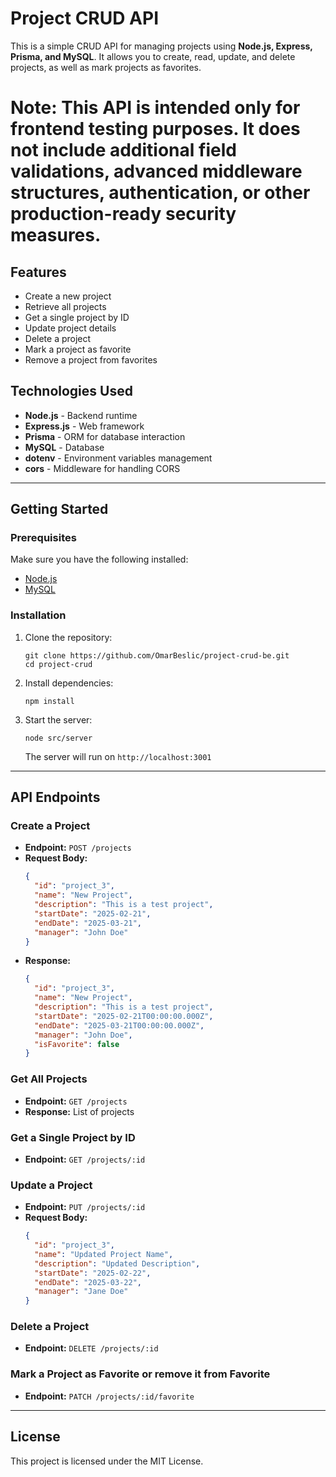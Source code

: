 # Project CRUD API

This is a simple CRUD API for managing projects using **Node.js, Express,
Prisma, and MySQL**. It allows you to create, read, update, and delete projects,
as well as mark projects as favorites.

# Note: This API is intended only for frontend testing purposes. It does not include additional field validations, advanced middleware structures, authentication, or other production-ready security measures.

## Features

- Create a new project
- Retrieve all projects
- Get a single project by ID
- Update project details
- Delete a project
- Mark a project as favorite
- Remove a project from favorites

## Technologies Used

- **Node.js** - Backend runtime
- **Express.js** - Web framework
- **Prisma** - ORM for database interaction
- **MySQL** - Database
- **dotenv** - Environment variables management
- **cors** - Middleware for handling CORS

---

## Getting Started

### Prerequisites

Make sure you have the following installed:

- [Node.js](https://nodejs.org/)
- [MySQL](https://www.mysql.com/)

### Installation

1. Clone the repository:

   ```
   git clone https://github.com/OmarBeslic/project-crud-be.git
   cd project-crud
   ```

2. Install dependencies:

   ```
   npm install
   ```

3. Start the server:
   ```
   node src/server
   ```
   The server will run on `http://localhost:3001`

---

## API Endpoints

### Create a Project

- **Endpoint:** `POST /projects`
- **Request Body:**
  ```json
  {
  	"id": "project_3",
  	"name": "New Project",
  	"description": "This is a test project",
  	"startDate": "2025-02-21",
  	"endDate": "2025-03-21",
  	"manager": "John Doe"
  }
  ```
- **Response:**
  ```json
  {
  	"id": "project_3",
  	"name": "New Project",
  	"description": "This is a test project",
  	"startDate": "2025-02-21T00:00:00.000Z",
  	"endDate": "2025-03-21T00:00:00.000Z",
  	"manager": "John Doe",
  	"isFavorite": false
  }
  ```

### Get All Projects

- **Endpoint:** `GET /projects`
- **Response:** List of projects

### Get a Single Project by ID

- **Endpoint:** `GET /projects/:id`

### Update a Project

- **Endpoint:** `PUT /projects/:id`
- **Request Body:**
  ```json
  {
  	"id": "project_3",
  	"name": "Updated Project Name",
  	"description": "Updated Description",
  	"startDate": "2025-02-22",
  	"endDate": "2025-03-22",
  	"manager": "Jane Doe"
  }
  ```

### Delete a Project

- **Endpoint:** `DELETE /projects/:id`

### Mark a Project as Favorite or remove it from Favorite

- **Endpoint:** `PATCH /projects/:id/favorite`

---

## License

This project is licensed under the MIT License.
